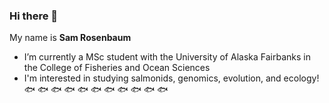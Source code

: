 ### Hi there 👋

My name is **Sam Rosenbaum**

- I’m currently a MSc student with the University of Alaska Fairbanks in the College of Fisheries and Ocean Sciences
- I'm interested in studying salmonids, genomics, evolution, and ecology!
:fish: :fish: :fish: :fish: :fish: :fish: :fish: :fish: :fish: :fish: :fish:
